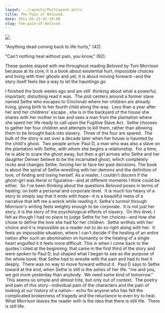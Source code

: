```yaml
---
layout: ../layouts/PostLayout.astro
title: The Pain of Beloved.
date: 2011-05-23 01:19:00
slug: the-pain-of-beloved
---
```


[![](http://www.cclapcenter.com/archives/beloved.jpg)](http://www.cclapcenter.com/archives/beloved.jpg)

"Anything dead coming back to life hurts," (42).

"Can't nothing heal without pain, you know," (92).

These quotes stayed with me throughout reading _Beloved_ by Toni Morrison because at its core, it is a book about existential hurt, impossible choices and living with their ghosts and yet, it is about moving forward--and the story itself feels like a way to let the hauntings go.

I finished the book weeks ago and am still  thinking about what a powerful, important, disturbing read it was.  The plot centers around a former slave named Sethe who escapes to Cincinnati where her children are already living, giving birth to her fourth child along the way.  Less than a year after her and her childrens' escape , she is in the backyard of the house she shares with her mother in law and sees a man from the plantation where she spent her life ready to call upon the Fugitive Slave Act.  Sethe chooses to gather her four children and attempts to kill them, rather than allowing them to be brought back into slavery.  Three of the four are spared.  The bulk of the story is set over a decade later when her house is haunted by the child's ghost.  Two people arrive: Paul D, a man who was also a slave on the plantation with Sethe, with whom she begins a relationship.  For a time, he is able to scare the ghost away, but then a girl arrives who Sethe and her daughter Denver believe to be the incarnated ghost, which completely rocks and changes Sethe, forcing her to face her past decisions. The book is about the spiral of Sethe wrestling with her demons and the definition of love, of finding and losing herself. As a reader, I couldn't discern if the ghost-girl was literal or figurative--and at different moments I think could be either.  So I've been thinking about the questions _Beloved_ poses in terms of healing: on both a personal and corporate level.  It is much too heavy of a story to simply say that it ends with hope--it is a beautiful mess of a narrative that left me a wreck while reading it. Sethe's turmoil through Morrison's writing feels weighty enough to be corporate.  It is not just her story, it is the story of the psychological effects of slavery.  On this level, I felt as though I had no place to judge Sethe for her choices--and how she chose to define the love she had for her children.  Sethe writhes with her choice and it is impossible as a reader not to do so right along with her.  It feels an impossible situation, where I can't decide if the healing of an entire nation after such an abomination on humanity or the healing of a single heart engulfed it it feels more difficult. This is when I come back to the quotes I cited at the beginning, that came in the first third of the story and were spoken to Paul D, but shaped what I began to see as the purpose of the whole book: that Sethe had to wrestle with the pain and had to feel it deeply.  There was no way to move forward without it.  Paul D says to Sethe toward at the end, when Sethe is still is the ashes of her life: "me and you, we got more yesterday than anybody.  We need some kind of tomorrow."  This seems so simple and almost trite, but only out of context.  The poetry and pain of this story--individual pain of the characters and the pain of looking at our history of a nation-- echo for anyone who has felt the complicated brokenness of tragedy and the reluctance to even try to heal. What Morrison leaves the reader with is the idea that there is still life.  There is still life.